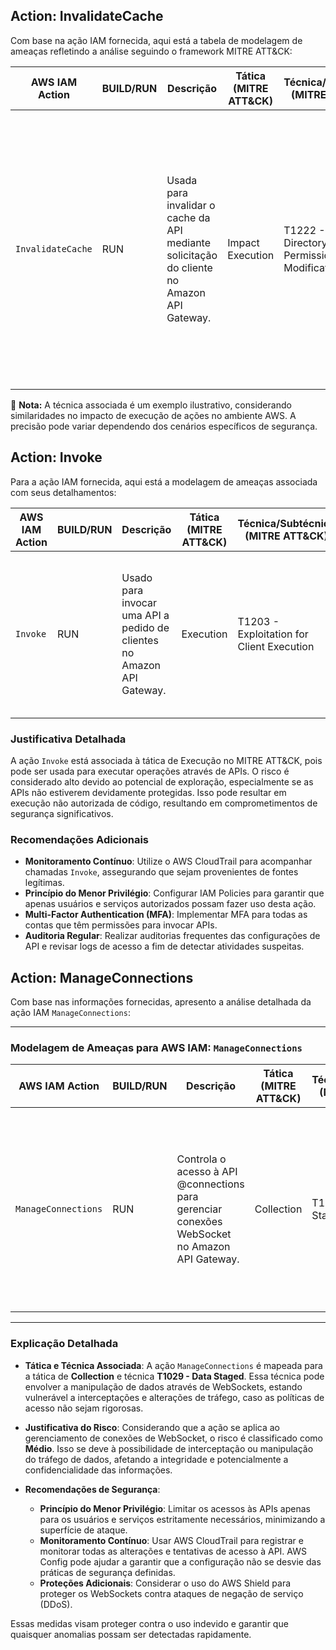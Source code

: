 
## Action: InvalidateCache
Com base na ação IAM fornecida, aqui está a tabela de modelagem de ameaças refletindo a análise seguindo o framework MITRE ATT&CK:

| **AWS IAM Action**   | **BUILD/RUN** | **Descrição**                                                               | **Tática (MITRE ATT&CK)** | **Técnica/Subtécnica (MITRE ATT&CK)** | **Risco** | **Classificação**    | **Justificativa da Classificação**                                                                                                                                                         | **Recomendações de Segurança**                                                                                                                                                                                    |
|----------------------|---------------|-----------------------------------------------------------------------------|---------------------------|--------------------------------------|-----------|----------------------|-------------------------------------------------------------------------------------------------------------------------------------------------------------------------------------------|------------------------------------------------------------------------------------------------------------------------------------------------------------------------------------------------------------------|
| `InvalidateCache`    | RUN           | Usada para invalidar o cache da API mediante solicitação do cliente no Amazon API Gateway. | Impact Execution        | T1222 - File and Directory Permissions Modification | **Médio**   | **Melhor Prática**   | Invalidation do cache pode causar impactos momentâneos na performance ao sobrecarregar a API, mas é um cenário comum no uso legítimo. Não representa um risco direto de segurança quando utilizado de forma controlada. | Monitorar logs do API Gateway para identificar padrões anômalos de invalidações. Garantir que somente usuários ou sistemas autorizados possuam permissões adequadas para execução dessa ação. Implementar políticas de IAM restritivas. |

🔹 **Nota:** A técnica associada é um exemplo ilustrativo, considerando similaridades no impacto de execução de ações no ambiente AWS. A precisão pode variar dependendo dos cenários específicos de segurança.

## Action: Invoke
Para a ação IAM fornecida, aqui está a modelagem de ameaças associada com seus detalhamentos:

| **AWS IAM Action** | **BUILD/RUN** | **Descrição** | **Tática (MITRE ATT&CK)** | **Técnica/Subtécnica (MITRE ATT&CK)** | **Risco** | **Classificação** | **Justificativa da Classificação** | **Recomendações de Segurança** |
|--------------------|--------------|--------------|-------------------------|--------------------------------------|-----------|-----------------|------------------------------------|-------------------------------|
| `Invoke` | RUN | Usado para invocar uma API a pedido de clientes no Amazon API Gateway. | Execution | T1203 - Exploitation for Client Execution | **Alto** | **Requer Controle** | Esta ação pode ser usada para executar código malicioso se mal configurada ou se uma API vulnerável for exposta publicamente. | Implementar políticas de IAM restritivas, utilizar WAF para proteger APIs, monitorar logs de execução e padronizar o uso de TLS. |

### **Justificativa Detalhada**
A ação `Invoke` está associada à tática de Execução no MITRE ATT&CK, pois pode ser usada para executar operações através de APIs. O risco é considerado alto devido ao potencial de exploração, especialmente se as APIs não estiverem devidamente protegidas. Isso pode resultar em execução não autorizada de código, resultando em comprometimentos de segurança significativos.

### **Recomendações Adicionais**
- **Monitoramento Contínuo**: Utilize o AWS CloudTrail para acompanhar chamadas `Invoke`, assegurando que sejam provenientes de fontes legítimas.
- **Princípio do Menor Privilégio**: Configurar IAM Policies para garantir que apenas usuários e serviços autorizados possam fazer uso desta ação.
- **Multi-Factor Authentication (MFA)**: Implementar MFA para todas as contas que têm permissões para invocar APIs.
- **Auditoria Regular**: Realizar auditorias frequentes das configurações de API e revisar logs de acesso a fim de detectar atividades suspeitas.

## Action: ManageConnections
Com base nas informações fornecidas, apresento a análise detalhada da ação IAM `ManageConnections`:

---

### **Modelagem de Ameaças para AWS IAM: `ManageConnections`**

| **AWS IAM Action**     | **BUILD/RUN** | **Descrição**                                                                              | **Tática (MITRE ATT&CK)** | **Técnica/Subtécnica (MITRE ATT&CK)** | **Risco** | **Classificação** | **Justificativa da Classificação**                                                                               | **Recomendações de Segurança**                                                                                                                                                                         |
|------------------------|--------------|-----------------------------------------------------------------------------------------|-------------------------------|------------------------------------------|-----------|-----------------|------------------------------------------------------------------------------------|----------------------------------------------------------------------------------------------------------------------------------------------------------------------------------|
| `ManageConnections`    | RUN          | Controla o acesso à API @connections para gerenciar conexões WebSocket no Amazon API Gateway. | Collection                    | T1029 - Data Staged                      | **Médio** | **Melhor Prática** | A ação pode ser explorada para capturar, modificar ou interromper o tráfego de WebSocket se não for adequadamente controlada. | Implementar o princípio do menor privilégio, restringindo o uso da ação em políticas IAM. Monitorar e registrar atividades usando AWS CloudTrail e AWS Config. Utilizar o AWS Shield para proteção contra DDoS. |

---

### **Explicação Detalhada**
- **Tática e Técnica Associada**: A ação `ManageConnections` é mapeada para a tática de **Collection** e técnica **T1029 - Data Staged**. Essa técnica pode envolver a manipulação de dados através de WebSockets, estando vulnerável a interceptações e alterações de tráfego, caso as políticas de acesso não sejam rigorosas.
  
- **Justificativa do Risco**: Considerando que a ação se aplica ao gerenciamento de conexões de WebSocket, o risco é classificado como **Médio**. Isso se deve à possibilidade de interceptação ou manipulação do tráfego de dados, afetando a integridade e potencialmente a confidencialidade das informações.

- **Recomendações de Segurança**: 
  - **Princípio do Menor Privilégio**: Limitar os acessos às APIs apenas para os usuários e serviços estritamente necessários, minimizando a superfície de ataque.
  - **Monitoramento Contínuo**: Usar AWS CloudTrail para registrar e monitorar todas as alterações e tentativas de acesso à API. AWS Config pode ajudar a garantir que a configuração não se desvie das práticas de segurança definidas.
  - **Proteções Adicionais**: Considerar o uso do AWS Shield para proteger os WebSockets contra ataques de negação de serviço (DDoS).

Essas medidas visam proteger contra o uso indevido e garantir que quaisquer anomalias possam ser detectadas rapidamente.

